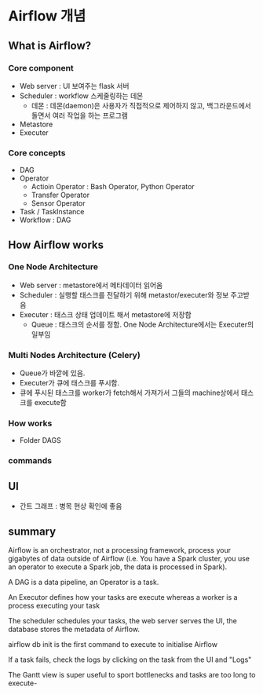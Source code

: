 # Airflow 개념 
## What is Airflow? 
### Core component 
- Web server : UI 보여주는 flask 서버 
- Scheduler : workflow 스케줄링하는 데몬 
	- 데몬 : 데몬(daemon)은 사용자가 직접적으로 제어하지 않고, 백그라운드에서 돌면서 여러 작업을 하는 프로그램
- Metastore 
- Executer 
### Core concepts 
- DAG 
- Operator 
	- Actioin Operator : Bash Operator, Python Operator
	- Transfer Operator 
	- Sensor Operator 
- Task / TaskInstance 
- Workflow : DAG 

## How Airflow works
### One Node Architecture
- Web server : metastore에서 메타데이터 읽어옴 
- Scheduler : 실행할 태스크를 전달하기 위해  metastor/executer와 정보 주고받음 
- Executer : 태스크 상태 업데이트 해서 metastore에 저장함 
	- Queue : 태스크의 순서를 정함. One Node Architecture에서는 Executer의 일부임 

### Multi Nodes Architecture (Celery)
- Queue가 바깥에 있음. 
- Executer가 큐에 태스크를 푸시함. 
- 큐에 푸시된 태스크를 worker가 fetch해서 가져가서 그들의 machine상에서 태스크를 execute함 

### How works 
- Folder DAGS
### commands 

## UI 
- 간트 그래프 : 병목 현상 확인에 좋음 

## summary
Airflow is an orchestrator, not a processing framework, process your gigabytes of data outside of Airflow (i.e. You have a Spark cluster, you use an operator to execute a Spark job, the data is processed in Spark).

A DAG is a data pipeline, an Operator is a task.

An Executor defines how your tasks are execute whereas a worker is a process executing your task

The scheduler schedules your tasks, the web server serves the UI, the database stores the metadata of Airflow.

airflow db init is the first command to execute to initialise Airflow

If a task fails, check the logs by clicking on the task from the UI and "Logs"

The Gantt view is super useful to sport bottlenecks and tasks are too long to execute-
